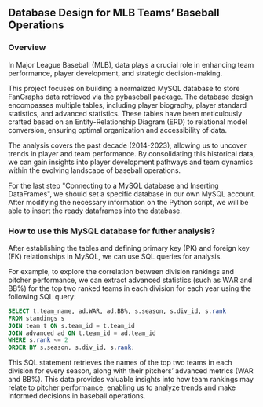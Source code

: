 ## Database Design for MLB Teams’ Baseball Operations
### Overview
In Major League Baseball (MLB), data plays a crucial role in enhancing team performance, player development, and strategic decision-making. 

This project focuses on building a normalized MySQL database to store FanGraphs data retrieved via the pybaseball package. The database design encompasses multiple tables, including player biography, player standard statistics, and advanced statistics. These tables have been meticulously crafted based on an Entity-Relationship Diagram (ERD) to relational model conversion, ensuring optimal organization and accessibility of data.

The analysis covers the past decade (2014-2023), allowing us to uncover trends in player and team performance. By consolidating this historical data, we can gain insights into player development pathways and team dynamics within the evolving landscape of baseball operations.

For the last step "Connecting to a MySQL database and Inserting DataFrames", we should set a specific database in our own MySQL account. After modifying the necessary information on the Python script, we will be able to insert the ready dataframes into the database.


### How to use this MySQL database for futher analysis?
After establishing the tables and defining primary key (PK) and foreign key (FK) relationships in MySQL, we can use SQL queries for analysis.

For example, to explore the correlation between division rankings and pitcher performance, we can extract advanced statistics (such as WAR and BB%) for the top two ranked teams in each division for each year using the following SQL query:

```SQL
SELECT t.team_name, ad.WAR, ad.BB%, s.season, s.div_id, s.rank 
FROM standings s 
JOIN team t ON s.team_id = t.team_id 
JOIN advanced ad ON t.team_id = ad.team_id 
WHERE s.rank <= 2 
ORDER BY s.season, s.div_id, s.rank;
```

This SQL statement retrieves the names of the top two teams in each division for every season, along with their pitchers’ advanced metrics (WAR and BB%). This data provides valuable insights into how team rankings may relate to pitcher performance, enabling us to analyze trends and make informed decisions in baseball operations.